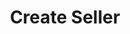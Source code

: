 ---
title: Create Seller
excerpt: Given the verification information, register a seller to a marketplace
api:
  file: swagger (2).json
  operationId: CreateSeller
hidden: false
---